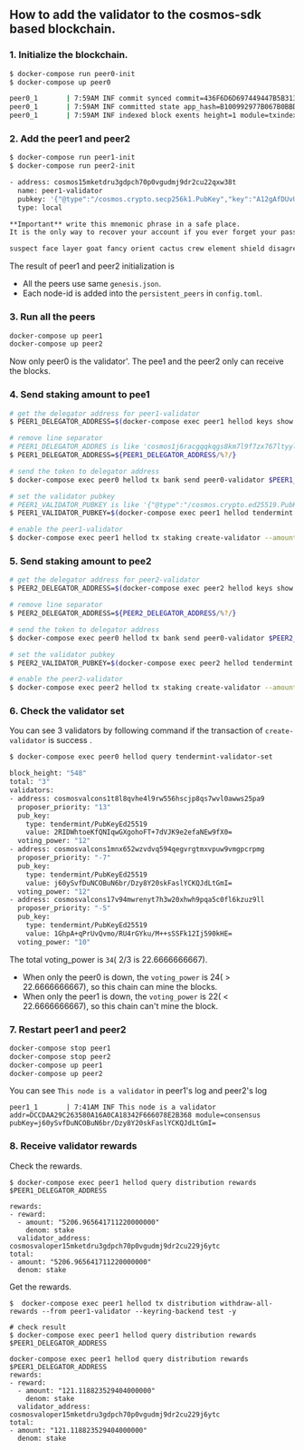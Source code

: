 ## How to add the validator to the cosmos-sdk based blockchain.

### 1. Initialize the blockchain.

```sh
$ docker-compose run peer0-init 
$ docker-compose up peer0

peer0_1       | 7:59AM INF commit synced commit=436F6D6D697449447B5B3137372030203135332034312031313920313736203130332031373620313837203231362032313020353120372032333120313539203233352034312031373020363320333620363120312032312035362032343220313332203831203235352031373020313239203130322038355D3A317D
peer0_1       | 7:59AM INF committed state app_hash=B100992977B067B0BBD8D23307E79FEB29AA3F243D011538F28451FFAA816655 height=1 module=state num_txs=0
peer0_1       | 7:59AM INF indexed block exents height=1 module=txindex
```

### 2. Add the peer1 and peer2
```sh
$ docker-compose run peer1-init
$ docker-compose run peer2-init

- address: cosmos15mketdru3gdpch70p0vgudmj9dr2cu22qxw38t
  name: peer1-validator
  pubkey: '{"@type":"/cosmos.crypto.secp256k1.PubKey","key":"A12gAfDUvUWIqqYuZ82cpdJhh45xWSClEe7iw4mCDh14"}'
  type: local

**Important** write this mnemonic phrase in a safe place.
It is the only way to recover your account if you ever forget your password.

suspect face layer goat fancy orient cactus crew element shield disagree gown before gaze atom minor escape before fruit weekend onion keen school choose
```

The result of peer1 and peer2 initialization is
* All the peers use same `genesis.json`.
* Each node-id is added into the `persistent_peers` in `config.toml`.

### 3. Run all the peers
```sh
docker-compose up peer1
docker-compose up peer2
```

Now only peer0 is the validator'. 
The pee1 and the peer2 only can receive the blocks.

### 4. Send staking amount to pee1

```sh
# get the delegator address for peer1-validator  
$ PEER1_DELEGATOR_ADDRESS=$(docker-compose exec peer1 hellod keys show peer1-validator -a --keyring-backend test)

# remove line separator
# PEER1_DELEGATOR_ADDRES is like 'cosmos1j6racgqqkqgs8km7l9f7zx767ltyylgarthvdc'
$ PEER1_DELEGATOR_ADDRESS=${PEER1_DELEGATOR_ADDRESS/%?/}

# send the token to delegator address
$ docker-compose exec peer0 hellod tx bank send peer0-validator $PEER1_DELEGATOR_ADDRESS 15000000stake --keyring-backend test -y

# set the validator pubkey
# PEER1_VALIDATOR_PUBKEY is like '{"@type":"/cosmos.crypto.ed25519.PubKey","key":"qJKnTKMeFaxGoU5DQmXOnXybYIPTDLH0/n0g1QM5C2U="}'
$ PEER1_VALIDATOR_PUBKEY=$(docker-compose exec peer1 hellod tendermint show-validator)

# enable the peer1-validator 
$ docker-compose exec peer1 hellod tx staking create-validator --amount=12000000stake --pubkey=$PEER1_VALIDATOR_PUBKEY --moniker="peer1" --commission-rate="0.10" --commission-max-rate="0.20" --commission-max-change-rate="0.01" --min-self-delegation="1000"  --gas-prices="0.0025stake" --from=peer1-validator --keyring-backend=test -y 
```

### 5. Send staking amount to pee2
```sh
# get the delegator address for peer2-validator  
$ PEER2_DELEGATOR_ADDRESS=$(docker-compose exec peer2 hellod keys show peer2-validator -a --keyring-backend test)

# remove line separator
$ PEER2_DELEGATOR_ADDRESS=${PEER2_DELEGATOR_ADDRESS/%?/}

# send the token to delegator address
$ docker-compose exec peer0 hellod tx bank send peer0-validator $PEER2_DELEGATOR_ADDRESS 15000000stake --keyring-backend test -y

# set the validator pubkey
$ PEER2_VALIDATOR_PUBKEY=$(docker-compose exec peer2 hellod tendermint show-validator)

# enable the peer2-validator 
$ docker-compose exec peer2 hellod tx staking create-validator --amount=12000000stake --pubkey=$PEER2_VALIDATOR_PUBKEY --moniker="peer1" --commission-rate="0.10" --commission-max-rate="0.20" --commission-max-change-rate="0.01" --min-self-delegation="1000"  --gas-prices="0.0025stake" --from=peer2-validator --keyring-backend=test -y
```

### 6. Check the validator set
You can see 3 validators by following command if the transaction of `create-validator` is success .

```sh
$ docker-compose exec peer0 hellod query tendermint-validator-set

block_height: "548"
total: "3"
validators:
- address: cosmosvalcons1t8l8qvhe4l9rw556hscjp8qs7wvl0awws25pa9
  proposer_priority: "13"
  pub_key:
    type: tendermint/PubKeyEd25519
    value: 2RIDWhtoeKfQNIqwGXgohoFT+7dVJK9e2efaNEw9fX0=
  voting_power: "12"
- address: cosmosvalcons1mnx652wzvdvq594qegvrgtmxvpuw9vmgpcrpmg
  proposer_priority: "-7"
  pub_key:
    type: tendermint/PubKeyEd25519
    value: j60ySvfDuNCOBuN6br/Dzy8Y20skFaslYCKQJdLtGmI=
  voting_power: "12"
- address: cosmosvalcons17v94mwrenyt7h3w20xhwh9pqa5c0fl6kzuz9ll
  proposer_priority: "-5"
  pub_key:
    type: tendermint/PubKeyEd25519
    value: 1GhpA+qPrUvQvmo/RU4rGYku/M++sSSFk12Ij590kHE=
  voting_power: "10"
```

The total voting_power is `34`( 2/3 is 22.6666666667).
* When only the peer0 is down, the `voting_power` is 24( > 22.6666666667), so this chain can mine the blocks.
* When only the peer1 is down, the `voting_power` is 22( < 22.6666666667), so this chain can't mine the block.

### 7. Restart peer1 and peer2
```sh
docker-compose stop peer1
docker-compose stop peer2
docker-compose up peer1
docker-compose up peer2
```

You can see `This node is a validator` in peer1's log and peer2's log

```
peer1_1       | 7:41AM INF This node is a validator addr=DCCDAA29C263580A16A0CA18342F666078E2B368 module=consensus pubKey=j60ySvfDuNCOBuN6br/Dzy8Y20skFaslYCKQJdLtGmI=
```

### 8. Receive validator rewards

Check the rewards.
```
$ docker-compose exec peer1 hellod query distribution rewards $PEER1_DELEGATOR_ADDRESS

rewards:
- reward:
  - amount: "5206.965641711220000000"
    denom: stake
  validator_address: cosmosvaloper15mketdru3gdpch70p0vgudmj9dr2cu229j6ytc
total:
- amount: "5206.965641711220000000"
  denom: stake
```

Get the rewards.

```
$  docker-compose exec peer1 hellod tx distribution withdraw-all-rewards --from peer1-validator --keyring-backend test -y

# check result
$ docker-compose exec peer1 hellod query distribution rewards $PEER1_DELEGATOR_ADDRESS

docker-compose exec peer1 hellod query distribution rewards $PEER1_DELEGATOR_ADDRESS
rewards:
- reward:
  - amount: "121.118823529404000000"
    denom: stake
  validator_address: cosmosvaloper15mketdru3gdpch70p0vgudmj9dr2cu229j6ytc
total:
- amount: "121.118823529404000000"
  denom: stake
```
